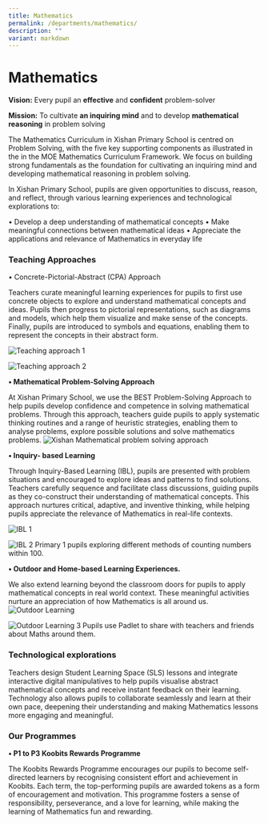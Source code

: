 ```yaml
---
title: Mathematics
permalink: /departments/mathematics/
description: ""
variant: markdown
---
```

# **Mathematics**

**Vision:** Every pupil an&nbsp;**effective**&nbsp;and&nbsp;**confident**&nbsp;problem-solver

**Mission:** To cultivate&nbsp;**an inquiring mind**&nbsp;and to develop&nbsp;**mathematical reasoning**&nbsp;in problem solving

The Mathematics Curriculum in Xishan Primary School is centred on  Problem Solving, with the five key supporting components as illustrated in the in the MOE Mathematics Curriculum Framework. We focus on building strong fundamentals as the foundation for cultivating an inquiring mind and developing mathematical reasoning in problem solving.   

In Xishan Primary School, pupils are given opportunities to discuss, reason, and reflect, through various learning experiences and technological explorations to: 

•	Develop a deep understanding of mathematical concepts
•	Make meaningful connections between mathematical ideas
•	Appreciate the applications and relevance of Mathematics in everyday life



### Teaching Approaches

•	Concrete-Pictorial-Abstract (CPA) Approach

Teachers curate meaningful learning experiences for pupils to first use concrete objects to explore and understand mathematical concepts and ideas. Pupils then progress to pictorial representations, such as diagrams and models, which help them visualize and make sense of the concepts. Finally, pupils are introduced to symbols and equations, enabling them to represent the concepts in their abstract form.

![Teaching approach 1](/images/teaching_approach1.jpg)

![Teaching approach 2](/images/CPA_Approach_combine_rev_2.jpg)

**•	Mathematical Problem-Solving Approach**

At Xishan Primary School, we use the BEST Problem-Solving Approach to help pupils develop confidence and competence in solving mathematical problems. Through this approach, teachers guide pupils to apply systematic thinking routines and a range of heuristic strategies, enabling them to analyse problems, explore possible solutions and solve mathematics problems.
![Xishan Mathematical problem solving approach](/images/Xishan_Problem_Solving_Approach.jpg)


**•	Inquiry- based Learning** 

Through Inquiry-Based Learning (IBL), pupils are presented with problem situations and encouraged to explore ideas and patterns to find solutions. Teachers carefully sequence and facilitate class discussions, guiding pupils as they co-construct their understanding of mathematical concepts. This approach nurtures critical, adaptive, and inventive thinking, while helping pupils appreciate the relevance of Mathematics in real-life contexts.

![IBL 1](/images/IBL_1.jpg)

![IBL 2](/images/IBL_2.jpg)
Primary 1 pupils exploring different methods of counting numbers within 100. 

**•	Outdoor and Home-based Learning Experiences.**

We also extend learning beyond the classroom doors for pupils to apply mathematical concepts in real world context. These meaningful activities nurture an appreciation of how Mathematics is all around us.
![Outdoor Learning](/images/outdoor_learning_.jpg)

![Outdoor Learning 3](/images/Outdoor_Learning_3.jpg)
Pupils use Padlet to share with teachers and friends about Maths around them.


### Technological explorations

Teachers design Student Learning Space (SLS) lessons and integrate interactive digital manipulatives to help pupils visualise abstract mathematical concepts and receive instant feedback on their learning. Technology also allows pupils to collaborate seamlessly and learn at their own pace, deepening their understanding and making Mathematics lessons more engaging and meaningful.

### Our Programmes

**•	P1 to P3 Koobits Rewards Programme**

The Koobits Rewards Programme encourages our pupils to become self-directed learners by recognising consistent effort and achievement in Koobits. Each term, the top-performing pupils are awarded tokens as a form of encouragement and motivation. This programme fosters a sense of responsibility, perseverance, and a love for learning, while making the learning of Mathematics fun and rewarding.



